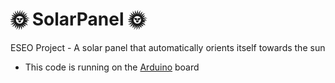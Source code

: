 # 🌞 SolarPanel 🌞
ESEO Project -  A solar panel that automatically orients itself towards the sun
- This code is running on the [Arduino](https://www.arduino.cc/en/software) board

